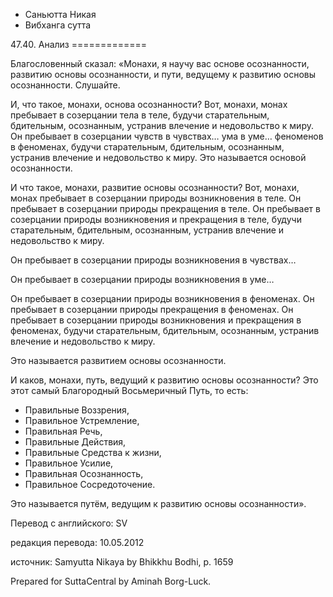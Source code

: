 









* Саньютта Никая
* Вибханга сутта


47\.40\. Анализ
\=\=\=\=\=\=\=\=\=\=\=\=\=



Благословенный сказал: «Монахи, я научу вас основе осознанности, развитию основы осознанности, и пути, ведущему к развитию основы осознанности\. Слушайте\.


И, что такое, монахи, основа осознанности? Вот, монахи, монах пребывает в созерцании тела в теле, будучи старательным, бдительным, осознанным, устранив влечение и недовольство к миру\. Он пребывает в созерцании чувств в чувствах… ума в уме… феноменов в феноменах, будучи старательным, бдительным, осознанным, устранив влечение и недовольство к миру\. Это называется основой осознанности\.


И что такое, монахи, развитие основы осознанности? Вот, монахи, монах пребывает в созерцании природы возникновения в теле\. Он пребывает в созерцании природы прекращения в теле\. Он пребывает в созерцании природы возникновения и прекращения в теле, будучи старательным, бдительным, осознанным, устранив влечение и недовольство к миру\.


Он пребывает в созерцании природы возникновения в чувствах…


Он пребывает в созерцании природы возникновения в уме…


Он пребывает в созерцании природы возникновения в феноменах\. Он пребывает в созерцании природы прекращения в феноменах\. Он пребывает в созерцании природы возникновения и прекращения в феноменах, будучи старательным, бдительным, осознанным, устранив влечение и недовольство к миру\.


Это называется развитием основы осознанности\.


И каков, монахи, путь, ведущий к развитию основы осознанности? Это этот самый Благородный Восьмеричный Путь, то есть:


* Правильные Воззрения,
* Правильное Устремление,
* Правильная Речь,
* Правильные Действия,
* Правильные Средства к жизни,
* Правильное Усилие,
* Правильная Осознанность,
* Правильное Сосредоточение\.


Это называется путём, ведущим к развитию основы осознанности»\.



Перевод с английского: SV


редакция перевода: 10\.05\.2012


источник: Samyutta Nikaya by Bhikkhu Bodhi, p\. 1659


Prepared for SuttaCentral by Aminah Borg\-Luck\.






